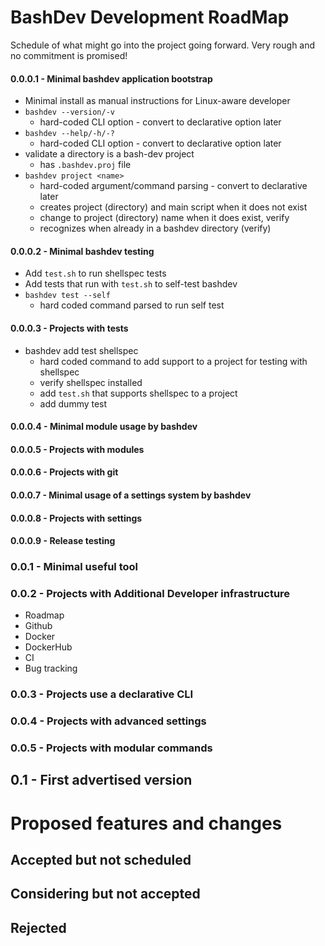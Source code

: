 # BashDev Development RoadMap

Schedule of what might go into the project going forward. Very rough and no commitment is promised!

#### 0.0.0.1 - Minimal bashdev application bootstrap

* Minimal install as manual instructions for Linux-aware developer
* `bashdev --version/-v`
    + hard-coded CLI option - convert to declarative option later
* `bashdev --help/-h/-?`
    + hard-coded CLI option - convert to declarative option later
* validate a directory is a bash-dev project
    + has `.bashdev.proj` file
* `bashdev project <name>`
    + hard-coded argument/command parsing - convert to declarative later
    + creates project (directory) and main script when it does not exist
    + change to project (directory) name when it does exist, verify
    + recognizes when already in a bashdev directory (verify)

#### 0.0.0.2 - Minimal bashdev testing

* Add `test.sh` to run shellspec tests
* Add tests that run with `test.sh` to self-test bashdev
* `bashdev test --self`
    + hard coded command parsed to run self test

#### 0.0.0.3 - Projects with tests

* bashdev add test shellspec
    + hard coded command to add support to a project for testing with shellspec
    + verify shellspec installed
    + add `test.sh` that supports shellspec to a project
    + add dummy test

#### 0.0.0.4 - Minimal module usage by bashdev

#### 0.0.0.5 - Projects with modules

#### 0.0.0.6 - Projects with git

#### 0.0.0.7 - Minimal usage of a settings system by bashdev

#### 0.0.0.8 - Projects with settings

#### 0.0.0.9 - Release testing

### 0.0.1 - Minimal useful tool

### 0.0.2 - Projects with Additional Developer infrastructure

* Roadmap
* Github
* Docker
* DockerHub
* CI
* Bug tracking

### 0.0.3 - Projects use a declarative CLI

### 0.0.4 - Projects with advanced settings

### 0.0.5 - Projects with modular commands

## 0.1 - First advertised version

# Proposed features and changes

## Accepted but not scheduled

## Considering but not accepted

## Rejected

